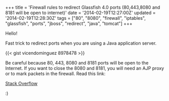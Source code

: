 +++
title = 'Firewall rules to redirect Glassfish 4.0 ports (80,443,8080 and 8181 will be open to internet)'
date = '2014-02-19T12:27:00Z'
updated = '2014-02-19T12:28:30Z'
tags = ["80", "8080", "firewall", "iptables", "glassfish", "ports", "jboss", "redirect", "java", "tomcat"]
+++

Hello!

Fast trick to redirect ports when you are using a Java application server.

{{< gist vicendominguez 8978478 >}}

Be careful because 80, 443, 8080 and 8181 ports will be open to the Internet. If you want to close the 8080 and 8181, you will need an AJP proxy or to mark packets in the firewall. Read this link:

[Stack Overflow](http://stackoverflow.com/questions/11065124/iptables-redirect-80-to-8080-but-block-public-8080-access)

:)
